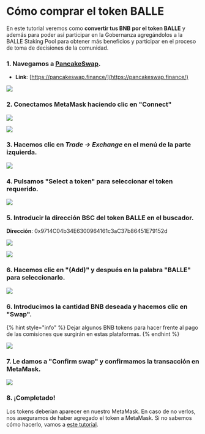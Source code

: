 # Cómo comprar el token BALLE

En este tutorial veremos como **convertir tus BNB** **por el token BALLE** y además para poder así participar en la Gobernanza agregándolos a la BALLE Staking Pool para obtener más beneficios y participar en el proceso de toma de decisiones de la comunidad.



### 1. Navegamos a [PancakeSwap](https://pancakeswap.finance/).

* **Link**: [https://pancakeswap.finance/](https://pancakeswap.finance/)



![](../../../../../.gitbook/assets/1%20%287%29.png)

### 

### 2. Conectamos MetaMask haciendo clic en "Connect"



![](../../../../../.gitbook/assets/2%20%286%29.png)



![](../../../../../.gitbook/assets/3%20%286%29.png)



### 3. Hacemos clic en _Trade → Exchange_ en el menú de la parte izquierda.



![](../../../../../.gitbook/assets/4%20%287%29.png)



### 4. Pulsamos "Select a token" para seleccionar el token requerido.



![](../../../../../.gitbook/assets/4.5.png)



### 5. Introducir la dirección BSC del token BALLE en el buscador.

**Dirección**: 0x9714C04b34E6300964161c3aC37b86451E79152d



![](../../../../../.gitbook/assets/image%20%2815%29.png)



![](../../../../../.gitbook/assets/image%20%2817%29.png)

### 

### 6. Hacemos clic en "\(Add\)" y después en la palabra "BALLE" para seleccionarlo.



![](../../../../../.gitbook/assets/image%20%2814%29.png)

### 

### 6. Introducimos la cantidad BNB deseada y hacemos clic en "Swap".

{% hint style="info" %}
Dejar algunos BNB tokens para hacer frente al pago de las comisiones que surgirán en estas plataformas.
{% endhint %}



![](../../../../../.gitbook/assets/image%20%2816%29.png)



### 7. Le damos a "Confirm swap" y confirmamos la transacción en MetaMask.



![](../../../../../.gitbook/assets/image%20%288%29.png)

### 

### 8. ¡Completado!

Los tokens deberían aparecer en nuestro MetaMask. En caso de no verlos, nos aseguramos de haber agregado el token a MetaMask. Si no sabemos cómo hacerlo, vamos a [este tutorial](../../metamask/como-anadir-un-token-personalizado-a-metamask.md).





